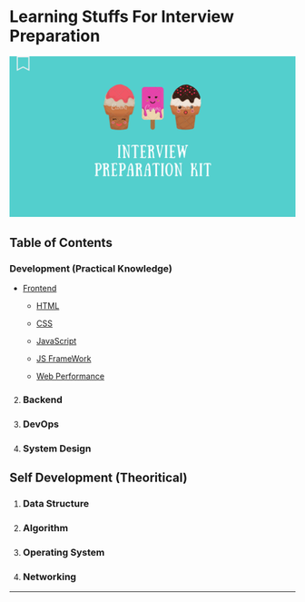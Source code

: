 # **Learning Stuffs For Interview Preparation**

![image](images/banner.png)

## Table of Contents

### Development (Practical Knowledge)

-   [Frontend](#Frontend)

    -   [HTML](#HTML)

    -   [CSS](#CSS)

    -   [JavaScript](#JavaScript)

    -   [JS FrameWork](#JS-FrameWork)

    -   [Web Performance](#Web-Performance)

2. ### Backend

3. ### DevOps

4. ### System Design

## Self Development (Theoritical)

1. ### Data Structure

2. ### Algorithm

3. ### Operating System

4. ### Networking

---
